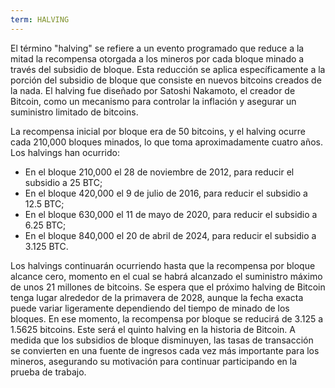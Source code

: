 ```yaml
---
term: HALVING
---
```


El término "halving" se refiere a un evento programado que reduce a la mitad la recompensa otorgada a los mineros por cada bloque minado a través del subsidio de bloque. Esta reducción se aplica específicamente a la porción del subsidio de bloque que consiste en nuevos bitcoins creados de la nada. El halving fue diseñado por Satoshi Nakamoto, el creador de Bitcoin, como un mecanismo para controlar la inflación y asegurar un suministro limitado de bitcoins.

La recompensa inicial por bloque era de 50 bitcoins, y el halving ocurre cada 210,000 bloques minados, lo que toma aproximadamente cuatro años. Los halvings han ocurrido:
* En el bloque 210,000 el 28 de noviembre de 2012, para reducir el subsidio a 25 BTC;
* En el bloque 420,000 el 9 de julio de 2016, para reducir el subsidio a 12.5 BTC;
* En el bloque 630,000 el 11 de mayo de 2020, para reducir el subsidio a 6.25 BTC;
* En el bloque 840,000 el 20 de abril de 2024, para reducir el subsidio a 3.125 BTC.

Los halvings continuarán ocurriendo hasta que la recompensa por bloque alcance cero, momento en el cual se habrá alcanzado el suministro máximo de unos 21 millones de bitcoins. Se espera que el próximo halving de Bitcoin tenga lugar alrededor de la primavera de 2028, aunque la fecha exacta puede variar ligeramente dependiendo del tiempo de minado de los bloques. En ese momento, la recompensa por bloque se reducirá de 3.125 a 1.5625 bitcoins. Este será el quinto halving en la historia de Bitcoin. A medida que los subsidios de bloque disminuyen, las tasas de transacción se convierten en una fuente de ingresos cada vez más importante para los mineros, asegurando su motivación para continuar participando en la prueba de trabajo.
